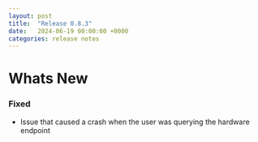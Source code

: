 ```yaml
---
layout: post
title:  "Release 0.8.3"
date:   2024-06-19 00:00:00 +0000
categories: release notes
---
```


# Whats New

### Fixed

- Issue that caused a crash when the user was querying the hardware endpoint


